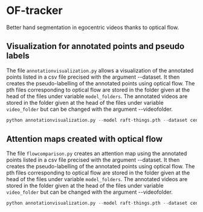 # OF-tracker
Better hand segmentation in egocentric videos thanks to optical flow. 

## Visualization for annotated points and pseudo labels 
The file `annotationvisualization.py` allows a visualization of the annotated points listed in a csv file precised with the argument --dataset. It then creates the pseudo-labelling of the annotated points using optical flow. 
The pth files corresponding to optical flow are stored in the folder given at the head of the files under variable `model_folders`. 
The annotated videos are stored in the folder given at the head of the files under variable `video_folder` but can be changed with the argument --videofolder. 
```python
python annotationvisualization.py --model raft-things.pth --dataset centerpointstest.csv 
```

## Attention maps created with optical flow 
The file `flowcomparison.py` creates an attention map using the annotated points listed in a csv file precised with the argument --dataset. It then creates the pseudo-labelling of the annotated points using optical flow. 
The pth files corresponding to optical flow are stored in the folder given at the head of the files under variable `model_folders`. 
The annotated videos are stored in the folder given at the head of the files under variable `video_folder` but can be changed with the argument --videofolder. 
```python
python annotationvisualization.py --model raft-things.pth --dataset centerpointstest.csv 
```

